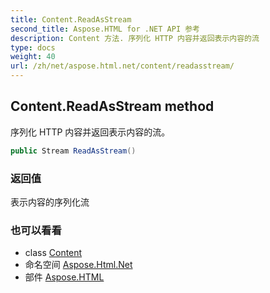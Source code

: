 ```yaml
---
title: Content.ReadAsStream
second_title: Aspose.HTML for .NET API 参考
description: Content 方法. 序列化 HTTP 内容并返回表示内容的流
type: docs
weight: 40
url: /zh/net/aspose.html.net/content/readasstream/
---
```

## Content.ReadAsStream method

序列化 HTTP 内容并返回表示内容的流。

```csharp
public Stream ReadAsStream()
```

### 返回值

表示内容的序列化流

### 也可以看看

* class [Content](../)
* 命名空间 [Aspose.Html.Net](../../content/)
* 部件 [Aspose.HTML](../../../)


